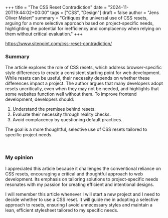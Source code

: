 +++
title = "The CSS Reset Contradiction"
date = "2024-11-20T19:44:02+00:00"
tags = ["CSS", "Design"]
draft = false
author = "Jens Oliver Meiert"
summary = "Critiques the universal use of CSS resets, arguing for a more selective approach based on project-specific needs, highlighting the potential for inefficiency and complacency when relying on them without critical evaluation."
+++

https://www.sitepoint.com/css-reset-contradiction/

### Summary

The article explores the role of CSS resets, which address browser-specific style differences to create a consistent starting point for web development. While resets can be useful, their necessity depends on whether these differences impact a project. The author argues that many developers adopt resets uncritically, even when they may not be needed, and highlights that some websites function well without them. To improve frontend development, developers should:

1. Understand the premises behind resets.
2. Evaluate their necessity through reality checks.
3. Avoid complacency by questioning default practices.

The goal is a more thoughtful, selective use of CSS resets tailored to specific project needs.

<br>

### My opinion

I appreciated this article because it challenges the conventional reliance on CSS resets, encouraging a critical and thoughtful approach to web development. Its emphasis on tailoring solutions to project-specific needs resonates with my passion for creating efficient and intentional designs.

I will remember this article whenever I will start a new project and I need to decide whether to use a CSS reset. It will guide me in adopting a selective approach to resets, ensuring I avoid unnecessary styles and maintain a lean, efficient stylesheet tailored to my specific needs.
